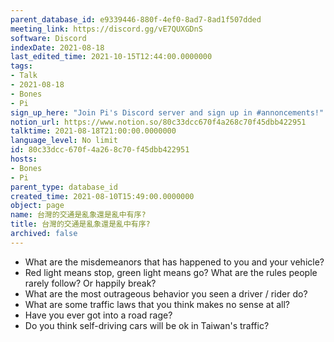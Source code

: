 ```yaml
---
parent_database_id: e9339446-880f-4ef0-8ad7-8ad1f507dded
meeting_link: https://discord.gg/vE7QUXGDnS
software: Discord
indexDate: 2021-08-18
last_edited_time: 2021-10-15T12:44:00.0000000
tags:
- Talk
- 2021-08-18
- Bones
- Pi
sign_up_here: "Join Pi's Discord server and sign up in #annoncements!"
notion_url: https://www.notion.so/80c33dcc670f4a268c70f45dbb422951
talktime: 2021-08-18T21:00:00.0000000
language_level: No limit
id: 80c33dcc-670f-4a26-8c70-f45dbb422951
hosts:
- Bones
- Pi
parent_type: database_id
created_time: 2021-08-10T15:49:00.0000000
object: page
name: 台灣的交通是亂象還是亂中有序?
title: 台灣的交通是亂象還是亂中有序?
archived: false
---
```


   - What are the misdemeanors that has happened to you and your vehicle?
   - Red light means stop, green light means go?
What are the rules people rarely follow? Or happily break?
   - What are the most outrageous behavior you seen a driver / rider do?
   - What are some traffic laws that you think makes no sense at all?
   - Have you ever got into a road rage?
   - Do you think self-driving cars will be ok in Taiwan's traffic?











